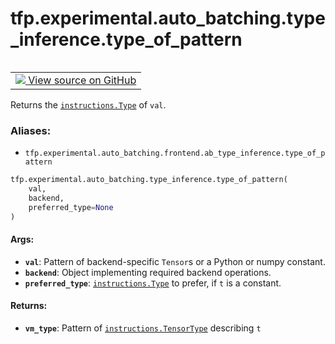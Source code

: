 <div itemscope itemtype="http://developers.google.com/ReferenceObject">
<meta itemprop="name" content="tfp.experimental.auto_batching.type_inference.type_of_pattern" />
<meta itemprop="path" content="Stable" />
</div>

# tfp.experimental.auto_batching.type_inference.type_of_pattern


<table class="tfo-notebook-buttons tfo-api" align="left">

<td>
  <a target="_blank" href="https://github.com/tensorflow/probability/blob/master/tensorflow_probability/python/experimental/auto_batching/type_inference.py">
    <img src="https://www.tensorflow.org/images/GitHub-Mark-32px.png" />
    View source on GitHub
  </a>
</td></table>



Returns the <a href="../../../../tfp/experimental/auto_batching/Type.md"><code>instructions.Type</code></a> of `val`.

### Aliases:

* `tfp.experimental.auto_batching.frontend.ab_type_inference.type_of_pattern`


``` python
tfp.experimental.auto_batching.type_inference.type_of_pattern(
    val,
    backend,
    preferred_type=None
)
```



<!-- Placeholder for "Used in" -->


#### Args:


* <b>`val`</b>: Pattern of backend-specific `Tensor`s or a Python or numpy constant.
* <b>`backend`</b>: Object implementing required backend operations.
* <b>`preferred_type`</b>: <a href="../../../../tfp/experimental/auto_batching/Type.md"><code>instructions.Type</code></a> to prefer, if `t` is a constant.


#### Returns:


* <b>`vm_type`</b>: Pattern of <a href="../../../../tfp/experimental/auto_batching/TensorType.md"><code>instructions.TensorType</code></a> describing `t`